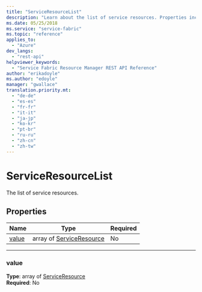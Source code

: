 ```yaml
---
title: "ServiceResourceList"
description: "Learn about the list of service resources. Properties include name and type with Value Type being array of ServiceResource." 
ms.date: 05/25/2018
ms.service: "service-fabric"
ms.topic: "reference"
applies_to: 
  - "Azure"
dev_langs: 
  - "rest-api"
helpviewer_keywords: 
  - "Service Fabric Resource Manager REST API Reference"
author: "erikadoyle"
ms.author: "edoyle"
manager: "gwallace"
translation.priority.mt: 
  - "de-de"
  - "es-es"
  - "fr-fr"
  - "it-it"
  - "ja-jp"
  - "ko-kr"
  - "pt-br"
  - "ru-ru"
  - "zh-cn"
  - "zh-tw"
---
```

# ServiceResourceList

The list of service resources.

## Properties
| Name | Type | Required |
| --- | --- | --- |
| [value](#value) | array of [ServiceResource](sfrp-2017-07-01-preview-model-serviceresource.md) | No |

____
### value
__Type__: array of [ServiceResource](sfrp-2017-07-01-preview-model-serviceresource.md) <br/>
__Required__: No<br/>
<br/>

